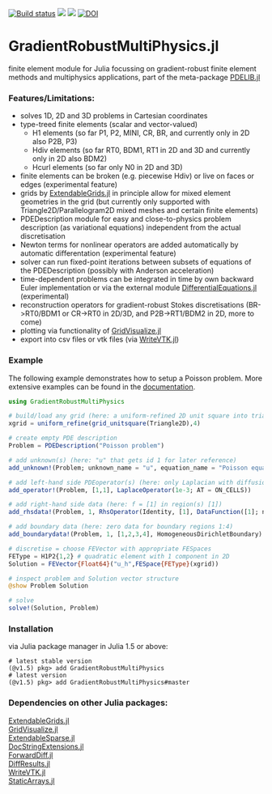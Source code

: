 [![Build status](https://github.com/chmerdon/GradientRobustMultiPhysics.jl/workflows/linux-macos-windows/badge.svg)](https://github.com/chmerdon/GradientRobustMultiPhysics.jl/actions)
[![](https://img.shields.io/badge/docs-stable-blue.svg)](https://chmerdon.github.io/GradientRobustMultiPhysics.jl/stable/index.html)
[![](https://img.shields.io/badge/docs-dev-blue.svg)](https://chmerdon.github.io/GradientRobustMultiPhysics.jl/dev/index.html)
[![DOI](https://zenodo.org/badge/229078096.svg)](https://zenodo.org/badge/latestdoi/229078096)


# GradientRobustMultiPhysics.jl

finite element module for Julia focussing on gradient-robust finite element methods and multiphysics applications, part of the meta-package [PDELIB.jl](https://github.com/WIAS-BERLIN/PDELib.jl)


### Features/Limitations:
- solves 1D, 2D and 3D problems in Cartesian coordinates
- type-treed finite elements (scalar and vector-valued)
    - H1 elements (so far P1, P2, MINI, CR, BR, and currently only in 2D also P2B, P3)
    - Hdiv elements (so far RT0, BDM1, RT1 in 2D and 3D and currently only in 2D also BDM2)
    - Hcurl elements (so far only N0 in 2D and 3D)
- finite elements can be broken (e.g. piecewise Hdiv) or live on faces or edges (experimental feature)
- grids by [ExtendableGrids.jl](https://github.com/j-fu/ExtendableGrids.jl) in principle allow for mixed element geometries in the grid
  (but currently only supported with Triangle2D/Parallelogram2D mixed meshes and certain finite elements)
- PDEDescription module for easy and close-to-physics problem description (as variational equations) independent from the actual discretisation
- Newton terms for nonlinear operators are added automatically by automatic differentation (experimental feature)
- solver can run fixed-point iterations between subsets of equations of the PDEDescription (possibly with Anderson acceleration)
- time-dependent problems can be integrated in time by own backward Euler implementation or via the external module [DifferentialEquations.jl](https://github.com/SciML/DifferentialEquations.jl) (experimental)
- reconstruction operators for gradient-robust Stokes discretisations (BR->RT0/BDM1 or CR->RT0 in 2D/3D, and P2B->RT1/BDM2 in 2D, more to come)
- plotting via functionality of [GridVisualize.jl](https://github.com/j-fu/GridVisualize.jl)
- export into csv files or vtk files (via [WriteVTK.jl](https://github.com/jipolanco/WriteVTK.jl))


### Example

The following example demonstrates how to setup a Poisson problem. More extensive examples can be found in the [documentation](https://chmerdon.github.io/GradientRobustMultiPhysics.jl/stable/index.html).

```julia
using GradientRobustMultiPhysics

# build/load any grid (here: a uniform-refined 2D unit square into triangles)
xgrid = uniform_refine(grid_unitsquare(Triangle2D),4)

# create empty PDE description
Problem = PDEDescription("Poisson problem")

# add unknown(s) (here: "u" that gets id 1 for later reference)
add_unknown!(Problem; unknown_name = "u", equation_name = "Poisson equation")

# add left-hand side PDEoperator(s) (here: only Laplacian with diffusion coefficient 1e-3)
add_operator!(Problem, [1,1], LaplaceOperator(1e-3; AT = ON_CELLS))

# add right-hand side data (here: f = [1] in region(s) [1])
add_rhsdata!(Problem, 1, RhsOperator(Identity, [1], DataFunction([1]; name = "f"); AT = ON_CELLS))

# add boundary data (here: zero data for boundary regions 1:4)
add_boundarydata!(Problem, 1, [1,2,3,4], HomogeneousDirichletBoundary)

# discretise = choose FEVector with appropriate FESpaces
FEType = H1P2{1,2} # quadratic element with 1 component in 2D
Solution = FEVector{Float64}("u_h",FESpace{FEType}(xgrid))

# inspect problem and Solution vector structure
@show Problem Solution

# solve
solve!(Solution, Problem)
```


### Installation
via Julia package manager in Julia 1.5 or above:

```@example
# latest stable version
(@v1.5) pkg> add GradientRobustMultiPhysics
# latest version
(@v1.5) pkg> add GradientRobustMultiPhysics#master
```


### Dependencies on other Julia packages:

[ExtendableGrids.jl](https://github.com/j-fu/ExtendableGrids.jl)\
[GridVisualize.jl](https://github.com/j-fu/GridVisualize.jl)\
[ExtendableSparse.jl](https://github.com/j-fu/ExtendableSparse.jl)\
[DocStringExtensions.jl](https://github.com/JuliaDocs/DocStringExtensions.jl)\
[ForwardDiff.jl](https://github.com/JuliaDiff/ForwardDiff.jl)\
[DiffResults.jl](https://github.com/JuliaDiff/DiffResults.jl)\
[WriteVTK.jl](https://github.com/jipolanco/WriteVTK.jl)\
[StaticArrays.jl](https://github.com/JuliaArrays/StaticArrays.jl)
